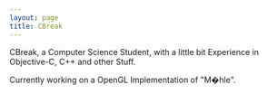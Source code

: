 ```yaml
---
layout: page
title: CBreak
---
```




CBreak, a Computer Science Student, with a little bit Experience in Objective-C, C++ and other Stuff.

Currently working on a OpenGL Implementation of "M�hle".

